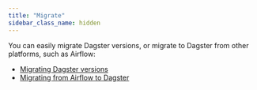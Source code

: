 ```yaml
---
title: "Migrate"
sidebar_class_name: hidden
---
```


You can easily migrate Dagster versions, or migrate to Dagster from other platforms, such as Airflow: 

* [Migrating Dagster versions](version-migration)
* [Migrating from Airflow to Dagster](/integrations/libraries/airlift/airflow-to-dagster/)
